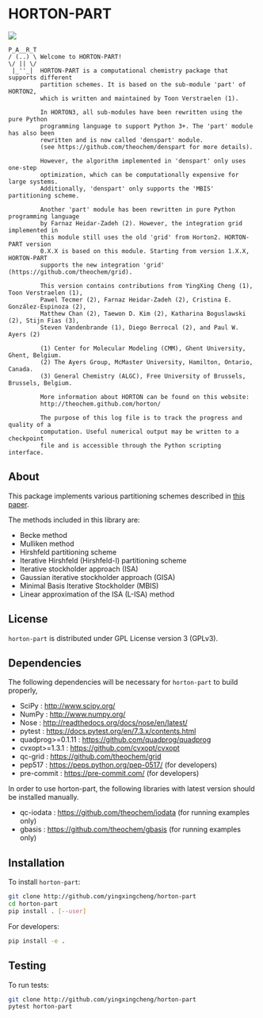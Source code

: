 # HORTON-PART
<a href='https://docs.python.org/3.10/'><img src='https://img.shields.io/badge/python-3.10-blue.svg'></a>

```text
P_A__R_T
/ (..) \ Welcome to HORTON-PART!
\/ || \/
 |_''_|  HORTON-PART is a computational chemistry package that supports different
         partition schemes. It is based on the sub-module 'part' of HORTON2,
         which is written and maintained by Toon Verstraelen (1).

         In HORTON3, all sub-modules have been rewritten using the pure Python
         programming language to support Python 3+. The 'part' module has also been
         rewritten and is now called 'denspart' module.
         (see https://github.com/theochem/denspart for more details).

         However, the algorithm implemented in 'denspart' only uses one-step
         optimization, which can be computationally expensive for large systems.
         Additionally, 'denspart' only supports the 'MBIS' partitioning scheme.

         Another 'part' module has been rewritten in pure Python programming language
         by Farnaz Heidar-Zadeh (2). However, the integration grid implemented in
         this module still uses the old 'grid' from Horton2. HORTON-PART version
         0.X.X is based on this module. Starting from version 1.X.X, HORTON-PART
         supports the new integration 'grid' (https://github.com/theochem/grid).

         This version contains contributions from YingXing Cheng (1), Toon Verstraelen (1),
         Pawel Tecmer (2), Farnaz Heidar-Zadeh (2), Cristina E. González-Espinoza (2),
         Matthew Chan (2), Taewon D. Kim (2), Katharina Boguslawski (2), Stijn Fias (3),
         Steven Vandenbrande (1), Diego Berrocal (2), and Paul W. Ayers (2)

         (1) Center for Molecular Modeling (CMM), Ghent University, Ghent, Belgium.
         (2) The Ayers Group, McMaster University, Hamilton, Ontario, Canada.
         (3) General Chemistry (ALGC), Free University of Brussels, Brussels, Belgium.

         More information about HORTON can be found on this website:
         http://theochem.github.com/horton/

         The purpose of this log file is to track the progress and quality of a
         computation. Useful numerical output may be written to a checkpoint
         file and is accessible through the Python scripting interface.
```


## About
This package implements various partitioning schemes described in <a href=https://doi.org/10.1063/5.0076630>this paper</a>.

The methods included in this library are:

- Becke method
- Mulliken method
- Hirshfeld partitioning scheme
- Iterative Hirshfeld (Hirshfeld-I) partitioning scheme
- Iterative stockholder approach (ISA)
- Gaussian iterative stockholder approach (GISA)
- Minimal Basis Iterative Stockholder (MBIS)
- Linear approximation of the ISA (L-ISA) method

## License

`horton-part` is distributed under GPL License version 3 (GPLv3).


## Dependencies

The following dependencies will be necessary for `horton-part` to build properly,

* SciPy : http://www.scipy.org/
* NumPy : http://www.numpy.org/
* Nose : http://readthedocs.org/docs/nose/en/latest/
* pytest : https://docs.pytest.org/en/7.3.x/contents.html
* quadprog>=0.1.11 : https://github.com/quadprog/quadprog
* cvxopt>=1.3.1 : https://github.com/cvxopt/cvxopt
* qc-grid : https://github.com/theochem/grid
* pep517 : https://peps.python.org/pep-0517/ (for developers)
* pre-commit : https://pre-commit.com/ (for developers)

In order to use horton-part, the following libraries with latest version should be installed manually.

* qc-iodata : https://github.com/theochem/iodata (for running examples only)
* gbasis : https://github.com/theochem/gbasis (for running examples only)


## Installation

To install `horton-part`:

```bash
git clone http://github.com/yingxingcheng/horton-part
cd horton-part
pip install . [--user]
```

For developers:
```bash
pip install -e .
```


## Testing

To run tests:

```bash
git clone http://github.com/yingxingcheng/horton-part
pytest horton-part
```

